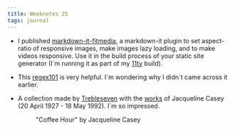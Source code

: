 ```yaml
---
title: Weeknotes 25
tags: journal
---
```

- I published [markdown-it-fitmedia](/tools/markdown-it-fitmedia/), a markdown-it plugin to set aspect-ratio of responsive images, make images lazy loading, and to make videos responsive. Use it in the build process of your static site generator (I´m running it as part of my [11ty](https://www.11ty.dev) build).
- This [regex101](https://regex101.com) is very helpful. I´m wondering why I didn´t came across it earlier.
- A collection made by [Trebleseven](https://www.pinterest.co.uk/trebleseven/) with the [works](https://www.pinterest.co.uk/trebleseven/jacqueline-casey/) of Jacqueline Casey (20 April 1927 - 18 May 1992). I´m so impressed.

	<figure>
	<img alt="" src="/img/journal/casey-coffee-hour.jpg">
	<figcaption>"Coffee Hour" by Jacqueline Casey</figcaption>
	</figure>
